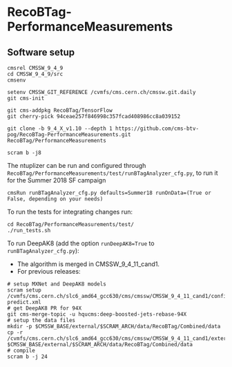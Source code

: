 # RecoBTag-PerformanceMeasurements

## Software setup

```
cmsrel CMSSW_9_4_9
cd CMSSW_9_4_9/src
cmsenv

setenv CMSSW_GIT_REFERENCE /cvmfs/cms.cern.ch/cmssw.git.daily
git cms-init

git cms-addpkg RecoBTag/TensorFlow
git cherry-pick 94ceae257f846998c357fcad408986cc8a039152

git clone -b 9_4_X_v1.10 --depth 1 https://github.com/cms-btv-pog/RecoBTag-PerformanceMeasurements.git RecoBTag/PerformanceMeasurements

scram b -j8

```

The ntuplizer can be run and configured through ```RecoBTag/PerformanceMeasurements/test/runBTagAnalyzer_cfg.py```, to run it for the Summer 2018 SF campaign

```
cmsRun runBTagAnalyzer_cfg.py defaults=Summer18 runOnData=(True or False, depending on your needs)
```

To run the tests for integrating changes run:

```
cd RecoBTag/PerformanceMeasurements/test/
./run_tests.sh
```

To run DeepAK8 (add the option `runDeepAK8=True` to `runBTagAnalyzer_cfg.py`):
  * The algorithm is merged in CMSSW_9_4_11_cand1.
  * For previous releases:
~~~
# setup MXNet and DeepAK8 models
scram setup /cvmfs/cms.cern.ch/slc6_amd64_gcc630/cms/cmssw/CMSSW_9_4_11_cand1/config/toolbox/slc6_amd64_gcc630/tools/selected/mxnet-predict.xml
# get DeepAK8 PR for 94X
git cms-merge-topic -u hqucms:deep-boosted-jets-rebase-94X
# setup the data files
mkdir -p $CMSSW_BASE/external/$SCRAM_ARCH/data/RecoBTag/Combined/data
cp -r /cvmfs/cms.cern.ch/slc6_amd64_gcc630/cms/cmssw/CMSSW_9_4_11_cand1/external/slc6_amd64_gcc630/data/RecoBTag/Combined/data/DeepBoostedJet $CMSSW_BASE/external/$SCRAM_ARCH/data/RecoBTag/Combined/data
# compile
scram b -j 24
~~~
